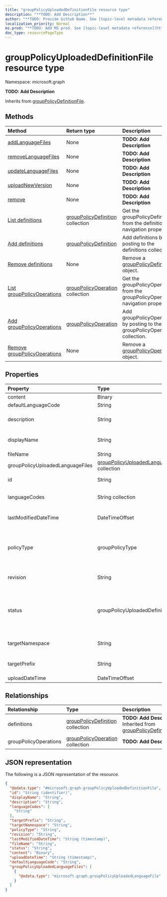 ```yaml
---
title: "groupPolicyUploadedDefinitionFile resource type"
description: "**TODO: Add Description**"
author: "**TODO: Provide Github Name. See [topic-level metadata reference](https://msgo.azurewebsites.net/add/document/guidelines/metadata.html#topic-level-metadata)**"
localization_priority: Normal
ms.prod: "**TODO: Add MS prod. See [topic-level metadata reference](https://msgo.azurewebsites.net/add/document/guidelines/metadata.html#topic-level-metadata)**"
doc_type: resourcePageType
---
```


# groupPolicyUploadedDefinitionFile resource type


Namespace: microsoft.graph

**TODO: Add Description**


Inherits from [groupPolicyDefinitionFile](../resources/grouppolicydefinitionfile.md).

## Methods
|Method|Return type|Description|
|:---|:---|:---|
|[addLanguageFiles](../api/grouppolicyuploadeddefinitionfile-addlanguagefiles.md)|None|**TODO: Add Description**|
|[removeLanguageFiles](../api/grouppolicyuploadeddefinitionfile-removelanguagefiles.md)|None|**TODO: Add Description**|
|[updateLanguageFiles](../api/grouppolicyuploadeddefinitionfile-updatelanguagefiles.md)|None|**TODO: Add Description**|
|[uploadNewVersion](../api/grouppolicyuploadeddefinitionfile-uploadnewversion.md)|None|**TODO: Add Description**|
|[remove](../api/grouppolicyuploadeddefinitionfile-remove.md)|None|**TODO: Add Description**|
|[List definitions](../api/grouppolicyuploadeddefinitionfile-list-definitions.md)|[groupPolicyDefinition](../resources/grouppolicydefinition.md) collection|Get the groupPolicyDefinitions from the definitions navigation property.|
|[Add definitions](../api/grouppolicyuploadeddefinitionfile-post-definitions.md)|[groupPolicyDefinition](../resources/grouppolicydefinition.md)|Add definitions by posting to the definitions collection.|
|[Remove definitions](../api/grouppolicyuploadeddefinitionfile-delete-definitions.md)|None|Remove a [groupPolicyDefinition](../resources/grouppolicydefinition.md) object.|
|[List groupPolicyOperations](../api/grouppolicyuploadeddefinitionfile-list-grouppolicyoperations.md)|[groupPolicyOperation](../resources/grouppolicyoperation.md) collection|Get the groupPolicyOperations from the groupPolicyOperations navigation property.|
|[Add groupPolicyOperations](../api/grouppolicyuploadeddefinitionfile-post-grouppolicyoperations.md)|[groupPolicyOperation](../resources/grouppolicyoperation.md)|Add groupPolicyOperations by posting to the groupPolicyOperations collection.|
|[Remove groupPolicyOperations](../api/grouppolicyuploadeddefinitionfile-delete-grouppolicyoperations.md)|None|Remove a [groupPolicyOperation](../resources/grouppolicyoperation.md) object.|

## Properties
|Property|Type|Description|
|:---|:---|:---|
|content|Binary|**TODO: Add Description**|
|defaultLanguageCode|String|**TODO: Add Description**|
|description|String|**TODO: Add Description** Inherited from [groupPolicyDefinitionFile](../resources/grouppolicydefinitionfile.md)|
|displayName|String|**TODO: Add Description** Inherited from [groupPolicyDefinitionFile](../resources/grouppolicydefinitionfile.md)|
|fileName|String|**TODO: Add Description**|
|groupPolicyUploadedLanguageFiles|[groupPolicyUploadedLanguageFile](../resources/grouppolicyuploadedlanguagefile.md) collection|**TODO: Add Description**|
|id|String|**TODO: Add Description** Inherited from [entity](../resources/entity.md)|
|languageCodes|String collection|**TODO: Add Description** Inherited from [groupPolicyDefinitionFile](../resources/grouppolicydefinitionfile.md)|
|lastModifiedDateTime|DateTimeOffset|**TODO: Add Description** Inherited from [groupPolicyDefinitionFile](../resources/grouppolicydefinitionfile.md)|
|policyType|groupPolicyType|**TODO: Add Description** Inherited from [groupPolicyDefinitionFile](../resources/grouppolicydefinitionfile.md). Possible values are: `admxBacked`, `admxIngested`.|
|revision|String|**TODO: Add Description** Inherited from [groupPolicyDefinitionFile](../resources/grouppolicydefinitionfile.md)|
|status|groupPolicyUploadedDefinitionFileStatus|**TODO: Add Description**. Possible values are: `none`, `uploadInProgress`, `available`, `assigned`, `removalInProgress`, `uploadFailed`, `removalFailed`.|
|targetNamespace|String|**TODO: Add Description** Inherited from [groupPolicyDefinitionFile](../resources/grouppolicydefinitionfile.md)|
|targetPrefix|String|**TODO: Add Description** Inherited from [groupPolicyDefinitionFile](../resources/grouppolicydefinitionfile.md)|
|uploadDateTime|DateTimeOffset|**TODO: Add Description**|

## Relationships
|Relationship|Type|Description|
|:---|:---|:---|
|definitions|[groupPolicyDefinition](../resources/grouppolicydefinition.md) collection|**TODO: Add Description** Inherited from [groupPolicyDefinitionFile](../resources/grouppolicydefinitionfile.md)|
|groupPolicyOperations|[groupPolicyOperation](../resources/grouppolicyoperation.md) collection|**TODO: Add Description**|

## JSON representation
The following is a JSON representation of the resource.
<!-- {
  "blockType": "resource",
  "keyProperty": "id",
  "@odata.type": "microsoft.graph.groupPolicyUploadedDefinitionFile",
  "baseType": "microsoft.graph.groupPolicyDefinitionFile",
  "openType": false
}
-->
``` json
{
  "@odata.type": "#microsoft.graph.groupPolicyUploadedDefinitionFile",
  "id": "String (identifier)",
  "displayName": "String",
  "description": "String",
  "languageCodes": [
    "String"
  ],
  "targetPrefix": "String",
  "targetNamespace": "String",
  "policyType": "String",
  "revision": "String",
  "lastModifiedDateTime": "String (timestamp)",
  "fileName": "String",
  "status": "String",
  "content": "Binary",
  "uploadDateTime": "String (timestamp)",
  "defaultLanguageCode": "String",
  "groupPolicyUploadedLanguageFiles": [
    {
      "@odata.type": "microsoft.graph.groupPolicyUploadedLanguageFile"
    }
  ]
}
```

